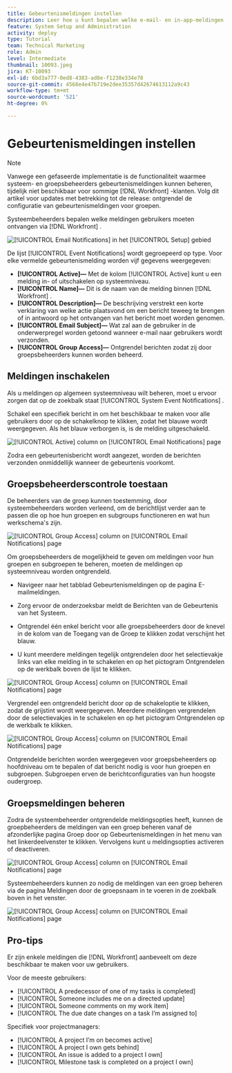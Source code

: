 ```yaml
---
title: Gebeurtenismeldingen instellen
description: Leer hoe u kunt bepalen welke e-mail- en in-app-meldingen gebruikers ontvangen door gebeurtenismeldingen te beheren.
feature: System Setup and Administration
activity: deploy
type: Tutorial
team: Technical Marketing
role: Admin
level: Intermediate
thumbnail: 10093.jpeg
jira: KT-10093
exl-id: 6bd3a777-0ed8-4383-ad8e-f1238e334e78
source-git-commit: 4568e4e47b719e2dee35357d42674613112a9c43
workflow-type: tm+mt
source-wordcount: '521'
ht-degree: 0%

---
```


<!--
this has the same content as the system administrator notification setup and mangement section of the email and inapp notificiations learning path
-->

<!--
add URL link in the note at the top of the LP
-->

# Gebeurtenismeldingen instellen

>[!NOTE]
>
>Vanwege een gefaseerde implementatie is de functionaliteit waarmee systeem- en groepsbeheerders gebeurtenismeldingen kunnen beheren, tijdelijk niet beschikbaar voor sommige [!DNL Workfront] -klanten. Volg dit artikel voor updates met betrekking tot de release: ontgrendel de configuratie van gebeurtenismeldingen voor groepen.

Systeembeheerders bepalen welke meldingen gebruikers moeten ontvangen via [!DNL Workfront] .

![[!UICONTROL Email Notifications] in het [!UICONTROL Setup] gebied ](assets/admin-fund-notifications-1.png)

De lijst [!UICONTROL Event Notifications] wordt gegroepeerd op type. Voor elke vermelde gebeurtenismelding worden vijf gegevens weergegeven:

* **[!UICONTROL Active]—** Met de kolom [!UICONTROL Active] kunt u een melding in- of uitschakelen op systeemniveau.
* **[!UICONTROL Name]—** Dit is de naam van de melding binnen [!DNL Workfront] .
* **[!UICONTROL Description]—** De beschrijving verstrekt een korte verklaring van welke actie plaatsvond om een bericht teweeg te brengen of in antwoord op het ontvangen van het bericht moet worden genomen.
* **[!UICONTROL Email Subject]—** Wat zal aan de gebruiker in de onderwerpregel worden getoond wanneer e-mail naar gebruikers wordt verzonden.
* **[!UICONTROL Group Access]—** Ontgrendel berichten zodat zij door groepsbeheerders kunnen worden beheerd.

## Meldingen inschakelen

Als u meldingen op algemeen systeemniveau wilt beheren, moet u ervoor zorgen dat op de zoekbalk staat [!UICONTROL System Event Notifications] .

Schakel een specifiek bericht in om het beschikbaar te maken voor alle gebruikers door op de schakelknop te klikken, zodat het blauwe wordt weergegeven. Als het blauw verborgen is, is de melding uitgeschakeld.

![[!UICONTROL Active] column on [!UICONTROL Email Notifications] page ](assets/admin-fund-notifications-2.png)

Zodra een gebeurtenisbericht wordt aangezet, worden de berichten verzonden onmiddellijk wanneer de gebeurtenis voorkomt.

## Groepsbeheerderscontrole toestaan

De beheerders van de groep kunnen toestemming, door systeembeheerders worden verleend, om de berichtlijst verder aan te passen die op hoe hun groepen en subgroups functioneren en wat hun werkschema&#39;s zijn.

![[!UICONTROL Group Access] column on [!UICONTROL Email Notifications] page ](assets/ganotifications_01.png)

Om groepsbeheerders de mogelijkheid te geven om meldingen voor hun groepen en subgroepen te beheren, moeten de meldingen op systeemniveau worden ontgrendeld.

* Navigeer naar het tabblad Gebeurtenismeldingen op de pagina E-mailmeldingen.

* Zorg ervoor de onderzoeksbar meldt de Berichten van de Gebeurtenis van het Systeem.

* Ontgrendel één enkel bericht voor alle groepsbeheerders door de knevel in de kolom van de Toegang van de Groep te klikken zodat verschijnt het blauw.

* U kunt meerdere meldingen tegelijk ontgrendelen door het selectievakje links van elke melding in te schakelen en op het pictogram Ontgrendelen op de werkbalk boven de lijst te klikken.

![[!UICONTROL Group Access] column on [!UICONTROL Email Notifications] page ](assets/ganotifications_02.png)

Vergrendel een ontgrendeld bericht door op de schakeloptie te klikken, zodat de grijstint wordt weergegeven. Meerdere meldingen vergrendelen door de selectievakjes in te schakelen en op het pictogram Ontgrendelen op de werkbalk te klikken.

![[!UICONTROL Group Access] column on [!UICONTROL Email Notifications] page ](assets/ganotifications_03.png)

Ontgrendelde berichten worden weergegeven voor groepsbeheerders op hoofdniveau om te bepalen of dat bericht nodig is voor hun groepen en subgroepen. Subgroepen erven de berichtconfiguraties van hun hoogste oudergroep. ﻿


## Groepsmeldingen beheren

Zodra de systeembeheerder ontgrendelde meldingsopties heeft, kunnen de groepbeheerders de meldingen van een groep beheren vanaf de afzonderlijke pagina Groep door op Gebeurtenismeldingen in het menu van het linkerdeelvenster te klikken. Vervolgens kunt u meldingsopties activeren of deactiveren.

![[!UICONTROL Group Access] column on [!UICONTROL Email Notifications] page ](assets/managegroupnotifications_01.png)

Systeembeheerders kunnen zo nodig de meldingen van een groep beheren via de pagina Meldingen door de groepsnaam in te voeren in de zoekbalk boven in het venster.

![[!UICONTROL Group Access] column on [!UICONTROL Email Notifications] page ](assets/managegroupnotifications_02.png)

## Pro-tips

Er zijn enkele meldingen die [!DNL Workfront] aanbeveelt om deze beschikbaar te maken voor uw gebruikers.

Voor de meeste gebruikers:

* [!UICONTROL A predecessor of one of my tasks is completed]
* [!UICONTROL Someone includes me on a directed update]
* [!UICONTROL Someone comments on my work item]
* [!UICONTROL The due date changes on a task I’m assigned to]


Specifiek voor projectmanagers:

* [!UICONTROL A project I’m on becomes active]
* [!UICONTROL A project I own gets behind]
* [!UICONTROL An issue is added to a project I own]
* [!UICONTROL Milestone task is completed on a project I own]

<!--
learn more URLs
-->
